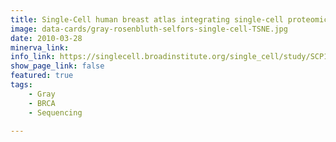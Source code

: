 ```yaml
---
title: Single-Cell human breast atlas integrating single-cell proteomics and transcriptomics (Single Cell Portal)
image: data-cards/gray-rosenbluth-selfors-single-cell-TSNE.jpg
date: 2010-03-28
minerva_link:
info_link: https://singlecell.broadinstitute.org/single_cell/study/SCP1731/a-human-breast-atlas-integrating-single-cell-proteomics-and-transcriptomics
show_page_link: false
featured: true
tags:
    - Gray
    - BRCA
    - Sequencing

---
```

